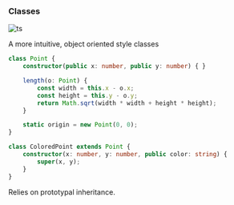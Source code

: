 ### Classes

![ts](img/ts-small.png)<!-- .element class="emblem"  -->

A more intuitive, object oriented style classes

```typescript
class Point {
	constructor(public x: number, public y: number) { }

	length(o: Point) {
		const width = this.x - o.x;
		const height = this.y - o.y;
		return Math.sqrt(width * width + height * height);
	}

	static origin = new Point(0, 0);
}

class ColoredPoint extends Point {
	constructor(x: number, y: number, public color: string) {
		super(x, y);
	}
}
```

Relies on prototypal inheritance. <!-- .element class="fragment" -->